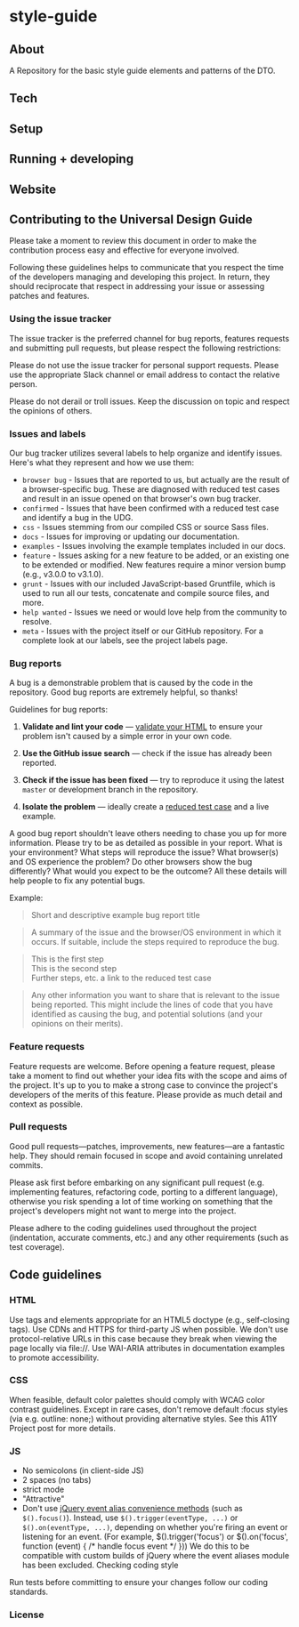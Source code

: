 # style-guide

## About

A Repository for the basic style guide elements and patterns of the DTO.

## Tech

## Setup

## Running + developing

## Website

## Contributing to the Universal Design Guide

Please take a moment to review this document in order to make the contribution process easy and effective for everyone involved.

Following these guidelines helps to communicate that you respect the time of the developers managing and developing this project. In return, they should reciprocate that respect in addressing your issue or assessing patches and features.

### Using the issue tracker

The issue tracker is the preferred channel for bug reports, features requests and submitting pull requests, but please respect the following restrictions:

Please do not use the issue tracker for personal support requests. Please use the appropriate Slack channel or email address to contact the relative person.

Please do not derail or troll issues. Keep the discussion on topic and respect the opinions of others.

### Issues and labels

Our bug tracker utilizes several labels to help organize and identify issues. Here's what they represent and how we use them:

- `browser bug` - Issues that are reported to us, but actually are the result of a browser-specific bug. These are diagnosed with reduced test cases and result in an issue opened on that browser's own bug tracker.
- `confirmed` - Issues that have been confirmed with a reduced test case and identify a bug in the UDG.
- `css` - Issues stemming from our compiled CSS or source Sass files.
- `docs` - Issues for improving or updating our documentation.
- `examples` - Issues involving the example templates included in our docs.
- `feature` - Issues asking for a new feature to be added, or an existing one to be extended or modified. New features require a minor version bump (e.g., v3.0.0 to v3.1.0).
- `grunt` - Issues with our included JavaScript-based Gruntfile, which is used to run all our tests, concatenate and compile source files, and more.
- `help wanted` - Issues we need or would love help from the community to resolve.
- `meta` - Issues with the project itself or our GitHub repository.
For a complete look at our labels, see the project labels page.

### Bug reports

A bug is a demonstrable problem that is caused by the code in the repository. Good bug reports are extremely helpful, so thanks!

Guidelines for bug reports:

1. __Validate and lint your code__ — [validate your HTML](https://html5.validator.nu/ "validate your HTML")  to ensure your problem isn't caused by a simple error in your own code.

2. __Use the GitHub issue search__ — check if the issue has already been reported.

3. __Check if the issue has been fixed__ — try to reproduce it using the latest `master` or development branch in the repository.

4. __Isolate the problem__ — ideally create a [reduced test case](https://css-tricks.com/reduced-test-cases/ "reduced test case") and a live example.

A good bug report shouldn't leave others needing to chase you up for more information. Please try to be as detailed as possible in your report. What is your environment? What steps will reproduce the issue? What browser(s) and OS experience the problem? Do other browsers show the bug differently? What would you expect to be the outcome? All these details will help people to fix any potential bugs.

Example:

> Short and descriptive example bug report title

> A summary of the issue and the browser/OS environment in which it occurs. If suitable, include the steps required to reproduce the bug.

> This is the first step<br/>
This is the second step<br/>
Further steps, etc.
<url> a link to the reduced test case

>  Any other information you want to share that is relevant to the issue being reported. This might include the lines of code that you have identified as causing the bug, and potential solutions (and your opinions on their merits).

### Feature requests

Feature requests are welcome. Before opening a feature request, please take a moment to find out whether your idea fits with the scope and aims of the project. It's up to you to make a strong case to convince the project's developers of the merits of this feature. Please provide as much detail and context as possible.

### Pull requests

Good pull requests—patches, improvements, new features—are a fantastic help. They should remain focused in scope and avoid containing unrelated commits.

Please ask first before embarking on any significant pull request (e.g. implementing features, refactoring code, porting to a different language), otherwise you risk spending a lot of time working on something that the project's developers might not want to merge into the project.

Please adhere to the coding guidelines used throughout the project (indentation, accurate comments, etc.) and any other requirements (such as test coverage).

## Code guidelines

### HTML

Use tags and elements appropriate for an HTML5 doctype (e.g., self-closing tags).
Use CDNs and HTTPS for third-party JS when possible. We don't use protocol-relative URLs in this case because they break when viewing the page locally via file://.
Use WAI-ARIA attributes in documentation examples to promote accessibility.

### CSS

When feasible, default color palettes should comply with WCAG color contrast guidelines.
Except in rare cases, don't remove default :focus styles (via e.g. outline: none;) without providing alternative styles. See this A11Y Project post for more details.

### JS

- No semicolons (in client-side JS)
- 2 spaces (no tabs)
- strict mode
- "Attractive"
- Don't use [jQuery event alias convenience methods](https://github.com/jquery/jquery/blob/master/src/event/alias.js "jQuery event alias convenience methods") (such as `$().focus()`). Instead, use `$().trigger(eventType, ...)` or `$().on(eventType, ...)`, depending on whether you're firing an event or listening for an event. (For example, $().trigger('focus') or $().on('focus', function (event) { /* handle focus event */ })) We do this to be compatible with custom builds of jQuery where the event aliases module has been excluded.
Checking coding style

Run tests before committing to ensure your changes follow our coding standards.

### License
